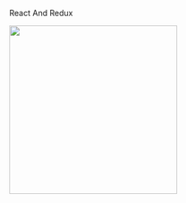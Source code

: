 React And Redux

<img src="https://github.com/user-attachments/assets/f4afd209-ffcc-4ffe-ae66-d1870a367d28" width="300" />
